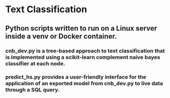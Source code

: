 # Text Classification
## Python scripts written to run on a Linux server inside a venv or Docker container.
### cnb_dev.py is a tree-based approach to text classification that is implemented using a scikit-learn complement naive bayes classifier at each node.
### predict_hs.py provides a user-friendly interface for the application of an exported model from cnb_dev.py to live data through a SQL query.
